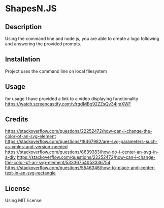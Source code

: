 # ShapesN.JS

## Description
Using the command line and node js, you are able to create a logo following and answering the provided prompts. 

## Installation

Project uses the command line on local filesystem

## Usage

for usage I have provided a link to a video displaying functionality 
https://watch.screencastify.com/v/rqdMBg92ZZsQv34jmXWF
## Credits

https://stackoverflow.com/questions/22252472/how-can-i-change-the-color-of-an-svg-element
https://stackoverflow.com/questions/18467982/are-svg-parameters-such-as-xmlns-and-version-needed
https://stackoverflow.com/questions/8639383/how-do-i-center-an-svg-in-a-div
https://stackoverflow.com/questions/22252472/how-can-i-change-the-color-of-an-svg-element/53336754#53336754
https://stackoverflow.com/questions/5546346/how-to-place-and-center-text-in-an-svg-rectangle

## License

Using MIT license 



